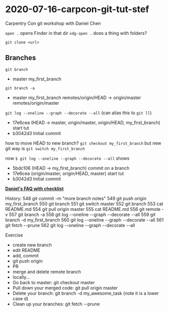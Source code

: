 # 2020-07-16-carpcon-git-tut-stef
Carpentry Con git workshop with Daniel Chen

`open .` opens Finder in that dir
`xdg-open .` does a thing with folders?

`git clone <url>`


## Branches
`git branch`
* master
  my_first_branch

`git branch -a`
* master
  my_first_branch
  remotes/origin/HEAD -> origin/master
  remotes/origin/master

`git log --oneline --graph --decorate --all` (can alias this to `git ll`)
* 17e6cea (HEAD -> master, origin/master, origin/HEAD, my_first_branch) start tut
* b3042d3 Initial commit

how to move HEAD to new branch?
`git checkout my_first_branch` but new git way is `git switch my_first_branch`

now `$ git log --oneline --graph --decorate --all` shows
* 5bdc106 (HEAD -> my_first_branch) commit on a branch
* 17e6cea (origin/master, origin/HEAD, master) start tut
* b3042d3 Initial commit

**[Daniel's FAQ with checklist](https://chendaniely.github.io/training_ds_r/help-faq.html)**

History:
548  git commit -m "more branch notes"
549  git push origin my_first_branch
550  git branch
551  git switch master
552  git branch
553  cat README.md
554  git pull origin master
555  cat README.md
556  git remote -v
557  git branch -a
558  git log --oneline --graph --decorate --all
559  git branch -d my_first_branch
560  git log --oneline --graph --decorate --all
561  git fetch --prune
562  git log --oneline --graph --decorate --all

Exercise
- create new branch
- edit README
- add, commit
- git push origin <branch>
- PR
- merge and delete remote branch
- locally...
- Go back to master: git checkout master
- Pull down your merged code: git pull origin master
- Delete your branch: git branch -d my_awesome_task (note it is a lower case d)
- Clean up your branches: git fetch --prune
